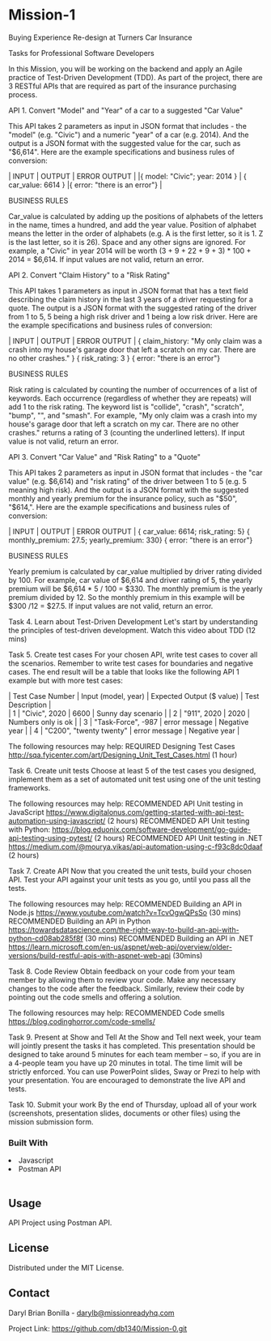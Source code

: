 # Mission-1
Buying Experience Re-design at Turners Car Insurance

Tasks for Professional Software Developers

​​​​​In this Mission, you will be working on the backend and apply an Agile practice of Test-Driven Development (TDD).  As part of the project, there are 3 RESTful APIs that are required as part of the insurance purchasing process. 

API 1. Convert "Model" and "Year" of a car to a suggested "Car Value"

This API takes 2 parameters as input in JSON format that includes - the "model" (e.g. "Civic") and a numeric "year" of a car (e.g. 2014).  And the output is a JSON format with the suggested value for the car, such as "$6,614".  Here are the example specifications and business rules of conversion:
<br>

| INPUT | OUTPUT | ERROR OUTPUT |
|{ model: "Civic"; year: 2014 }  | { car_value: 6614 }  |{ error: "there is an error"}  |
<br>


BUSINESS RULES

Car_value is calculated by adding up the positions of alphabets of the letters in the name, times a hundred, and add the year value.  Position of alphabet means the letter in the order of alphabets (e.g. A is the first letter, so it is 1.  Z is the last letter, so it is 26).  Space and any other signs are ignored.   For example, a "Civic" in year 2014 will be worth (3 + 9 + 22 + 9 + 3) * 100 + 2014 = $6,614.  If input values are not valid, return an error.
<br>

API 2. Convert "Claim History" to a "Risk Rating"

This API takes 1 parameters as input in JSON format that has a text field describing the claim history in the last 3 years of a driver requesting for a quote.  The output is a JSON format with the suggested rating of the driver from 1 to 5, 5 being a high risk driver and 1 being a low risk driver.  Here are the example specifications and business rules of conversion:
 

| INPUT | OUTPUT | ERROR OUTPUT |
{ claim_history: "My only claim was a crash into my house's garage door that left a scratch on my car.  There are no other crashes." }	{ risk_rating: 3 }	{ error: "there is an error"}
<br>

BUSINESS RULES

Risk rating is calculated by counting the number of occurrences of a list of keywords.  Each occurrence (regardless of whether they are repeats) will add 1 to the risk rating.  The keyword list is "collide", "crash", "scratch", "bump", "", and "smash".  For example, "My only claim was a crash into my house's garage door that left a scratch on my car. There are no other crashes." returns a rating of 3 (counting the underlined letters).  If input value is not valid, return an error.
<br>

API 3. Convert "Car Value" and "Risk Rating" to a "Quote"

This API takes 2 parameters as input in JSON format that includes - the "car value" (e.g. $6,614) and "risk rating" of the driver between 1 to 5 (e.g. 5 meaning high risk).  And the output is a JSON format with the suggested monthly and yearly premium for the insurance policy, such as "$50", "$614,".  Here are the example specifications and business rules of conversion:
<br>

| INPUT | OUTPUT | ERROR OUTPUT |
{ car_value: 6614; risk_rating: 5}	{ monthly_premium: 27.5; yearly_premium: 330}	{ error: "there is an error"}
<br>
 
BUSINESS RULES

Yearly premium is calculated by car_value multiplied by driver rating divided by 100.   For example, car value of $6,614 and driver rating of 5, the yearly premium will be $6,614 * 5 / 100 = $330.  The monthly premium is the yearly premium divided by 12.  So the monthly premium in this example will be $300 /12 = $27.5.  If input values are not valid, return an error.
<br>

Task 4. Learn about Test-Driven Development 
Let's start by understanding the principles of test-driven development.  Watch this video about TDD (12 mins)
<br>

Task 5. Create test cases
For your chosen API, write test cases to cover all the scenarios.  Remember to write test cases for boundaries and negative cases.  The end result will be a table that looks like the following API 1 example but with more test cases:
<br>

| Test Case Number | Input (model, year) | Expected Output ($ value) | Test Description |  
| 1 | "Civic", 2020 | 6600 | Sunny day scenario | 
| 2 | "911", 2020 | 2020 | Numbers only is ok | 
| 3 | "Task-Force", -987 | error message | Negative year | 
| 4 | "C200", "twenty twenty" | error message | Negative year | 
<br>

The following resources may help:
​​​​​​​​​​​​​​REQUIRED Designing Test Cases http://sqa.fyicenter.com/art/Designing_Unit_Test_Cases.html (1 hour)
<br>

Task 6. Create unit tests
Choose at least 5 of the test cases you designed, implement them as a set of automated unit test using one of the unit testing frameworks.

The following resources may help:
RECOMMENDED API Unit testing in JavaScript https://www.digitalonus.com/getting-started-with-api-test-automation-using-javascript/ (2 hours)
RECOMMENDED API Unit testing with Python: https://blog.eduonix.com/software-development/go-guide-api-testing-using-pytest/ (2 hours)
RECOMMENDED API Unit testing in .NET https://medium.com/@mourya.vikas/api-automation-using-c-f93c8dc0daaf (2 hours)
<br>

Task 7. Create API
Now that you created the unit tests, build your chosen API.  Test your API against your unit tests as you go, until you pass all the tests.

The following resources may help:
RECOMMENDED Building an API in Node.js https://www.youtube.com/watch?v=TcvOgwQPsSo (30 mins)
RECOMMENDED Building an API in Python https://towardsdatascience.com/the-right-way-to-build-an-api-with-python-cd08ab285f8f (30 mins)
RECOMMENDED Building an API in .NET https://learn.microsoft.com/en-us/aspnet/web-api/overview/older-versions/build-restful-apis-with-aspnet-web-api (30mins)
<br>

Task 8. Code Review
Obtain feedback on your code from your team member by allowing them to review your code. Make any necessary changes to the code after the feedback. Similarly, review their code by pointing out the code smells and offering a solution.
<br>

The following resources may help:
​​​​​​​​​​​​​​RECOMMENDED Code smells https://blog.codinghorror.com/code-smells/

Task 9. Present at Show and Tell
At the Show and Tell next week, your team will jointly present the tasks it has completed.  This presentation should be designed to take around 5 minutes for each team member – so, if you are in a 4-people team you have up 20 minutes in total.  The time limit will be strictly enforced.  You can use PowerPoint slides, Sway or Prezi to help with your presentation. You are encouraged to demonstrate the live API and tests.
<br>

Task 10. Submit your work
By the end of Thursday, upload all of your work (screenshots, presentation slides, documents or other files) using the mission submission form.
<br>

### Built With
<li>Javascript</li>
<li>Postman API</li>
<br>

## Usage
API Project using Postman API.
<br>

## License
Distributed under the MIT License.
<br>

## Contact
Daryl Brian Bonilla - darylb@missionreadyhq.com

Project Link: https://github.com/db1340/Mission-0.git
